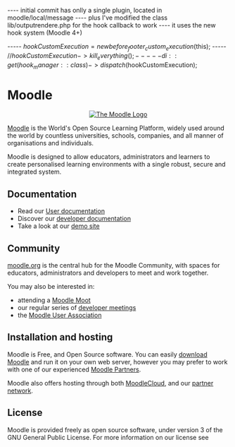 ---- initial commit has onlly a single plugin, located in moodle/local/message
---- plus I've modified the class lib/outputrendere.php for the hook callback to work 
---- it uses the new hook system (Moodle 4+)

-----        $hookCustomExecution = new before_footer_custom_execution($this);
-----        //$hookCustomExecution->kill_everything();
-----       di::get(hook_manager::class)->dispatch($hookCustomExecution);



# Moodle

<p align="center"><a href="https://moodle.org" target="_blank" title="Moodle Website">
  <img src="https://raw.githubusercontent.com/moodle/moodle/main/.github/moodlelogo.svg" alt="The Moodle Logo">
</a></p>

[Moodle][1] is the World's Open Source Learning Platform, widely used around the world by countless universities, schools, companies, and all manner of organisations and individuals.

Moodle is designed to allow educators, administrators and learners to create personalised learning environments with a single robust, secure and integrated system.

## Documentation

- Read our [User documentation][3]
- Discover our [developer documentation][5]
- Take a look at our [demo site][4]

## Community

[moodle.org][1] is the central hub for the Moodle Community, with spaces for educators, administrators and developers to meet and work together.

You may also be interested in:

- attending a [Moodle Moot][6]
- our regular series of [developer meetings][7]
- the [Moodle User Association][8]

## Installation and hosting

Moodle is Free, and Open Source software. You can easily [download Moodle][9] and run it on your own web server, however you may prefer to work with one of our experienced [Moodle Partners][10].

Moodle also offers hosting through both [MoodleCloud][11], and our [partner network][10].

## License

Moodle is provided freely as open source software, under version 3 of the GNU General Public License. For more information on our license see

[1]: https://moodle.org
[2]: https://moodle.com
[3]: https://docs.moodle.org/
[4]: https://sandbox.moodledemo.net/
[5]: https://moodledev.io
[6]: https://moodle.com/events/mootglobal/
[7]: https://moodledev.io/general/community/meetings
[8]: https://moodleassociation.org/
[9]: https://download.moodle.org
[10]: https://moodle.com/partners
[11]: https://moodle.com/cloud
[12]: https://moodledev.io/general/license
